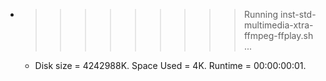 * >>>>>>>>> Running inst-std-multimedia-xtra-ffmpeg-ffplay.sh ...
  * Disk size = 4242988K. Space Used = 4K. Runtime = 00:00:00:01.
